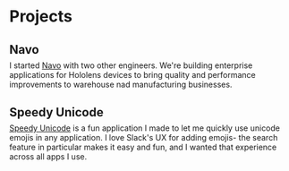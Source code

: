 <h1>Projects</h1>
<h2>Navo</h2>

I started [Navo](https://navo.io) with two other engineers. We're building enterprise applications for Hololens devices to bring quality and performance improvements to warehouse nad manufacturing businesses. 

<h2>Speedy Unicode</h2>

[Speedy Unicode](https://github.com/fotijr/speedy-unicode) is a fun application I made to let me quickly use unicode emojis in any application. I love Slack's UX for adding emojis- the search feature in particular makes it easy and fun, and I wanted that experience across all apps I use.


<style lang="scss">
h2{
    margin-bottom: 0;
}

p{
    margin-top: 0.5em;
}
</style>